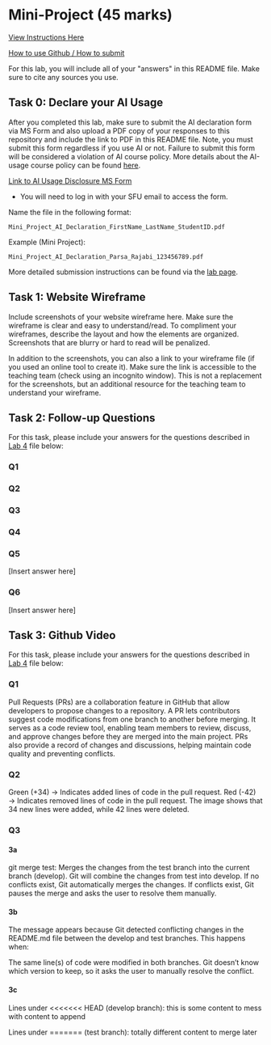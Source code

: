 # Mini-Project (45 marks)

[View Instructions Here](Mini-project.md)

[How to use Github / How to submit](https://parsa-rajabi.github.io/CMPT-276/#/assignment-lab-details?id=submission)

For this lab, you will include all of your "answers" in this README file. Make sure to cite any sources you use. 

## Task 0: Declare your AI Usage

After you completed this lab, make sure to submit the AI declaration form via MS Form and also upload a PDF copy of your responses to this repository and include the link to PDF in this README file. Note, you must submit this form regardless if you use AI or not. Failure to submit this form will be considered a violation of AI course policy. More details about the AI-usage course policy can be found [here](https://parsa-rajabi.github.io/CMPT-276/#/ai-policy).

[Link to AI Usage Disclosure MS Form](https://parsa-rajabi.github.io/CMPT-276/#/ai-policy?id=disclosure-of-ai-use)

- You will need to log in with your SFU email to access the form.

Name the file in the following format: 

`Mini_Project_AI_Declaration_FirstName_LastName_StudentID.pdf`

Example (Mini Project):

`Mini_Project_AI_Declaration_Parsa_Rajabi_123456789.pdf`


More detailed submission instructions can be found via the [lab page](https://parsa-rajabi.github.io/CMPT-276/#/labs).

## Task 1: Website Wireframe

Include screenshots of your website wireframe here. Make sure the wireframe is clear and easy to understand/read. To compliment your wireframes, describe the layout and how the elements are organized. Screenshots that are blurry or hard to read will be penalized. 

In addition to the screenshots, you can also a link to your wireframe file (if you used an online tool to create it). Make sure the link is accessible to the teaching team (check using an incognito window). This is not a replacement for the screenshots, but an additional resource for the teaching team to understand your wireframe.


## Task 2: Follow-up Questions

For this task, please include your answers for the questions described in [Lab 4](L4.md) file below:

### Q1



### Q2


### Q3


### Q4

### Q5

[Insert answer here]

### Q6

[Insert answer here]

## Task 3: Github Video

For this task, please include your answers for the questions described in [Lab 4](L4.md) file below:

### Q1

Pull Requests (PRs) are a collaboration feature in GitHub that allow developers to propose changes to a repository. A PR lets contributors suggest code modifications from one branch to another before merging. It serves as a code review tool, enabling team members to review, discuss, and approve changes before they are merged into the main project. PRs also provide a record of changes and discussions, helping maintain code quality and preventing conflicts.

### Q2


Green (+34) → Indicates added lines of code in the pull request.
Red (-42) → Indicates removed lines of code in the pull request.
The image shows that 34 new lines were added, while 42 lines were deleted.

### Q3

#### 3a

git merge test:
Merges the changes from the test branch into the current branch (develop).
Git will combine the changes from test into develop.
If no conflicts exist, Git automatically merges the changes.
If conflicts exist, Git pauses the merge and asks the user to resolve them manually.


#### 3b


The message appears because Git detected conflicting changes in the README.md file between the develop and test branches. This happens when:

The same line(s) of code were modified in both branches.
Git doesn’t know which version to keep, so it asks the user to manually resolve the conflict.

#### 3c

Lines under <<<<<<< HEAD (develop branch):
this is some content to mess with
content to append

Lines under ======= (test branch):
totally different content to merge later
